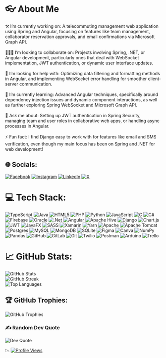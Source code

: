 # 👓 About Me
⚒️ I’m currently working on: A telecommuting management web application using Spring and Angular, focusing on features like team management, collaborator reservation approvals, and email confirmations via Microsoft Graph API.<br><br>
🧑‍🤝‍🧑 I’m looking to collaborate on: Projects involving Spring, .NET, or Angular development, particularly ones that deal with WebSocket implementation, JWT authentication, or dynamic user interface updates.<br><br>
🤝 I’m looking for help with: Optimizing data filtering and formatting methods in Angular, and implementing WebSocket error handling for smoother client-server communication.<br><br>
🌱 I’m currently learning: Advanced Angular techniques, specifically around dependency injection issues and dynamic component interactions, as well as further exploring Spring WebSocket and Microsoft Graph API.<br><br>💬 Ask me about: Setting up JWT authentication in Spring Security, managing team and user roles in collaborative web apps, or handling async processes in Angular.<br><br>
⚡ Fun fact: I find Django easy to work with for features like email and SMS verification, even though my main focus has been on Spring and .NET for web development!

## 🌐 Socials:
[![Facebook](https://img.shields.io/badge/Facebook-%231877F2.svg?logo=Facebook&logoColor=white)](https://www.facebook.com/mohamed.taamallah.716/) [![Instagram](https://img.shields.io/badge/Instagram-%23E4405F.svg?logo=Instagram&logoColor=white)](https://instagram.com/mohamed.tamallah) [![LinkedIn](https://img.shields.io/badge/LinkedIn-%230077B5.svg?logo=linkedin&logoColor=white)](https://linkedin.com/in/Mohamed-Taamallah) [![X](https://img.shields.io/badge/X-black.svg?logo=X&logoColor=white)](https://x.com/Mohamed.Taamallah) 

# 💻 Tech Stack:
![TypeScript](https://img.shields.io/badge/typescript-%23007ACC.svg?style=plastic&logo=typescript&logoColor=white) ![Java](https://img.shields.io/badge/java-%23ED8B00.svg?style=plastic&logo=openjdk&logoColor=white) ![HTML5](https://img.shields.io/badge/html5-%23E34F26.svg?style=plastic&logo=html5&logoColor=white) ![PHP](https://img.shields.io/badge/php-%23777BB4.svg?style=plastic&logo=php&logoColor=white) ![Python](https://img.shields.io/badge/python-3670A0?style=plastic&logo=python&logoColor=ffdd54) ![JavaScript](https://img.shields.io/badge/javascript-%23323330.svg?style=plastic&logo=javascript&logoColor=%23F7DF1E) ![C](https://img.shields.io/badge/c-%2300599C.svg?style=plastic&logo=c&logoColor=white) ![C#](https://img.shields.io/badge/c%23-%23239120.svg?style=plastic&logo=csharp&logoColor=white) ![Firebase](https://img.shields.io/badge/firebase-%23039BE5.svg?style=plastic&logo=firebase) ![Oracle](https://img.shields.io/badge/Oracle-F80000?style=plastic&logo=oracle&logoColor=white) ![.Net](https://img.shields.io/badge/.NET-5C2D91?style=plastic&logo=.net&logoColor=white) ![Angular](https://img.shields.io/badge/angular-%23DD0031.svg?style=plastic&logo=angular&logoColor=white) ![Apache Hive](https://img.shields.io/badge/Apache%20Hive-FDEE21?style=plastic&logo=apachehive&logoColor=black) ![Django](https://img.shields.io/badge/django-%23092E20.svg?style=plastic&logo=django&logoColor=white) ![Chart.js](https://img.shields.io/badge/chart.js-F5788D.svg?style=plastic&logo=chart.js&logoColor=white) ![JWT](https://img.shields.io/badge/JWT-black?style=plastic&logo=JSON%20web%20tokens) ![JavaFX](https://img.shields.io/badge/javafx-%23FF0000.svg?style=plastic&logo=javafx&logoColor=white) ![SASS](https://img.shields.io/badge/SASS-hotpink.svg?style=plastic&logo=SASS&logoColor=white) ![Xamarin](https://img.shields.io/badge/Xamarin-3199DC?style=plastic&logo=xamarin&logoColor=white) ![Yarn](https://img.shields.io/badge/yarn-%232C8EBB.svg?style=plastic&logo=yarn&logoColor=white) ![Apache](https://img.shields.io/badge/apache-%23D42029.svg?style=plastic&logo=apache&logoColor=white) ![Apache Tomcat](https://img.shields.io/badge/apache%20tomcat-%23F8DC75.svg?style=plastic&logo=apache-tomcat&logoColor=black) ![Postgres](https://img.shields.io/badge/postgres-%23316192.svg?style=plastic&logo=postgresql&logoColor=white) ![MySQL](https://img.shields.io/badge/mysql-4479A1.svg?style=plastic&logo=mysql&logoColor=white) ![MongoDB](https://img.shields.io/badge/MongoDB-%234ea94b.svg?style=plastic&logo=mongodb&logoColor=white) ![SQLite](https://img.shields.io/badge/sqlite-%2307405e.svg?style=plastic&logo=sqlite&logoColor=white) ![Figma](https://img.shields.io/badge/figma-%23F24E1E.svg?style=plastic&logo=figma&logoColor=white) ![Canva](https://img.shields.io/badge/Canva-%2300C4CC.svg?style=plastic&logo=Canva&logoColor=white) ![NumPy](https://img.shields.io/badge/numpy-%23013243.svg?style=plastic&logo=numpy&logoColor=white) ![Pandas](https://img.shields.io/badge/pandas-%23150458.svg?style=plastic&logo=pandas&logoColor=white) ![GitHub](https://img.shields.io/badge/github-%23121011.svg?style=plastic&logo=github&logoColor=white) ![GitLab](https://img.shields.io/badge/gitlab-%23181717.svg?style=plastic&logo=gitlab&logoColor=white) ![Git](https://img.shields.io/badge/git-%23F05033.svg?style=plastic&logo=git&logoColor=white) ![Twilio](https://img.shields.io/badge/Twilio-F22F46?style=plastic&logo=Twilio&logoColor=white) ![Postman](https://img.shields.io/badge/Postman-FF6C37?style=plastic&logo=postman&logoColor=white) ![Arduino](https://img.shields.io/badge/-Arduino-00979D?style=plastic&logo=Arduino&logoColor=white) ![Trello](https://img.shields.io/badge/Trello-%23026AA7.svg?style=plastic&logo=Trello&logoColor=white)

# 📈 GitHub Stats:
![GitHub Stats](https://github-readme-stats.vercel.app/api?username=mohamedTaamallah&theme=dark&hide_border=false&include_all_commits=false&count_private=true)<br/>
![GitHub Streak](https://github-readme-streak-stats.herokuapp.com/?user=mohamedTaamallah&theme=dark&hide_border=false)<br/>
![Top Languages](https://github-readme-stats.vercel.app/api/top-langs/?username=mohamedTaamallah&theme=dark&hide_border=false&include_all_commits=false&count_private=true&layout=compact)

## 🏆 GitHub Trophies:
![GitHub Trophies](https://github-profile-trophy.vercel.app/?username=mohamedTaamallah&theme=dark&no-frame=false&no-bg=true&margin-w=4)

### ✍️ Random Dev Quote
![Dev Quote](https://quotes-github-readme.vercel.app/api?type=vertical&theme=dark)

📉
[![Profile Views](https://visitcount.itsvg.in/api?id=Mohamed&label=Profile%20Views&color=12&pretty=false)](https://visitcount.itsvg.in)
